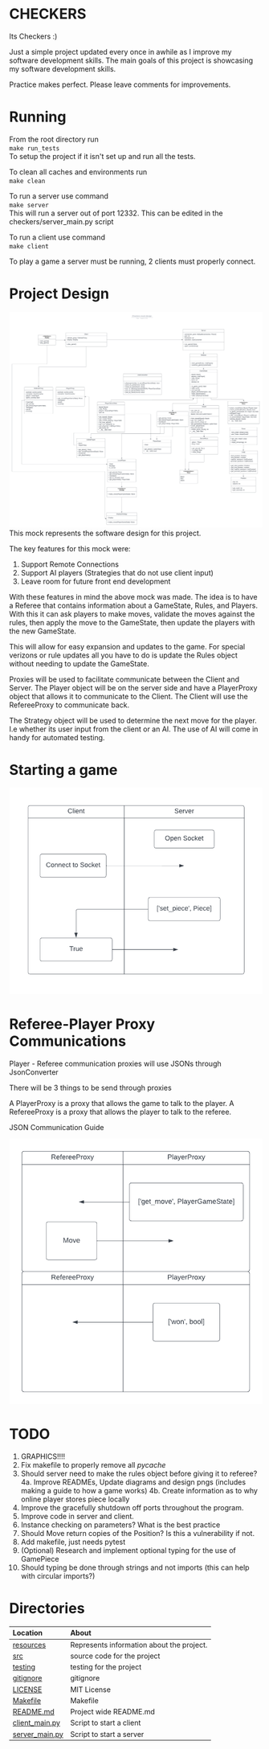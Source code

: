 # CHECKERS

Its Checkers :) 

Just a simple project updated every once in awhile as I improve my software development skills.
The main goals of this project is showcasing my software development skills.

Practice makes perfect.
Please leave comments for improvements.

# Running

From the root directory run \
`make run_tests`\
To setup the project if it isn't set up and run all the tests.

To clean all caches and environments run\
`make clean`

To run a server use command\
`make server`\
This will run a server out of port 12332. This can be edited in the checkers/server_main.py script

To run a client use command\
`make client`

To play a game a server must be running, 2 clients must properly connect.

# Project Design

![Fig project_wide_mock.png](./resources/UML_diagrams/project_wide_mock.png)
This mock represents the software design for this project. 

The key features for this mock were:
1. Support Remote Connections
2. Support AI players (Strategies that do not use client input)
3. Leave room for future front end development

With these features in mind the above mock was made. The idea is to have a Referee that contains information about a GameState, Rules, and Players. With this it can ask players to make moves, validate the moves against the rules, then apply the move to the GameState, then update the players with the new GameState. 

This will allow for easy expansion and updates to the game. For special verizons or rule updates all you have to do is update the Rules object without needing to update the GameState. 

Proxies will be used to facilitate communicate between the Client and Server. The Player object will be on the server side and have a PlayerProxy object that allows it to communicate to the Client. The Client will use the RefereeProxy to communicate back. 

The Strategy object will be used to determine the next move for the player. I.e whether its user input from the client or an AI. The use of AI will come in handy for automated testing.

# Starting a game

![](./resources/swimlane_diagrams/start_game_communication.png)


# Referee-Player Proxy Communications

Player - Referee communication proxies will use JSONs through JsonConverter

There will be 3 things to be send through proxies

A PlayerProxy is a proxy that allows the game to talk to the player.
A RefereeProxy is a proxy that allows the player to talk to the referee.

JSON Communication Guide

![](./resources/swimlane_diagrams/proxy_communications.png)


# TODO

1. GRAPHICS!!!!
2. Fix makefile to properly remove all _pycache_
3. Should server need to make the rules object before giving it to referee?
4a. Improve READMEs, Update diagrams and design pngs (includes making a guide to how a game works)
4b. Create information as to why online player stores piece locally
5. Improve the gracefully shutdown off ports throughout the program.
6. Improve code in server and client.
7. Instance checking on parameters? What is the best practice
8. Should Move return copies of the Position? Is this a vulnerability if not.
9.  Add makefile, just needs pytest
10.  (Optional) Research and implement optional typing for the use of GamePiece
11.  Should typing be done through strings and not imports (this can help with circular imports?)


# Directories

|   Location     |   About   |
|   :---         |   :---     |
| [resources](./resources/README.md) | Represents information about the project.
| [src](./src/README.md) | source code for the project |
| [testing](./testing/README.md) | testing for the project |
| [gitignore](.gitignore) | gitignore |
| [LICENSE](LICENSE) | MIT License |
| [Makefile](Makefile) | Makefile |
| [README.md](README.md) | Project wide README.md |
| [client_main.py](client_main.py) | Script to start a client |
| [server_main.py](server_main.py) | Script to start a server |
